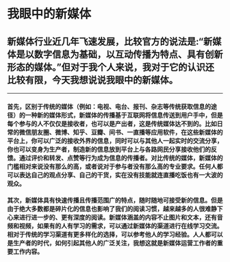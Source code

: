 # 我眼中的新媒体
## 新媒体行业近几年飞速发展，比较官方的说法是:“新媒体是以数字信息为基础，以互动传播为特点、具有创新形态的媒体。”但对于我个人来说，我对于它的认识还比较有限，今天我想说说我眼中的新媒体。
---
#### 首先，区别于传统的媒体（例如：电视、电台、报刊、杂志等传统获取信息的途径）的一种新的媒体形式，新媒体的传播基于互联网将信息传送到用户手中，但是每个参与的人不仅仅是接收者，也可以是产出者，这是传统媒体达不到的。比如日常的微信朋友圈、微博、知乎、豆瓣、间书、一直播等应用软件，在这些新媒体的平台上，你可以广泛的接收外界的信息，同时可以与其他人一起实时的交流分享，你也可以变身为生产者，制造新的信息放到平台上与各路网民分享接收他们的反馈。通过评价和转发、点赞等行为成为信息的传播者。对比传统的媒体，新媒体的门槛相对来说没有那么的高，或者说对于参与者没有那么高的专业要求。任何人都可以表达自己的观点分享、自己的干货，实在没有技能就连直播吃饭也有一大波的观众。 
#### 其次，新媒体具有快速传播且传播范围广的特点，随时随地可接受新的信息。但是由于绝大多数都是碎片化的信息也影响了我们的阅读习惯，越来越多的人很难静下心来进行进一步的、更有深度的阅读。新媒体涵盖的内容不止图片和文本，还有音频和视频，如果有的人有学习的需求，可以通过新媒体的渠道进行在线学习交流。相对于传统的学习渠道有更多样化的选择，可以参考他人的学习经验。人人都可以是生产者的时代，如何引起其他人的广泛关注，我想这就是新媒体运营工作者的重要工作内容。
